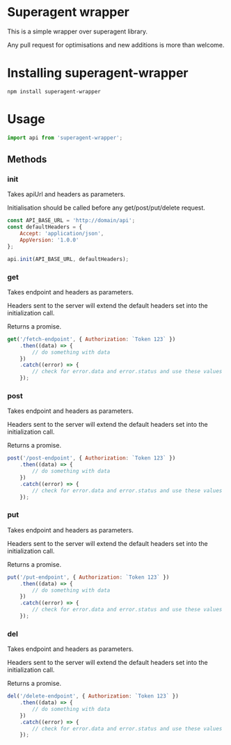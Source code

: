 # Superagent wrapper

This is a simple wrapper over superagent library.

Any pull request for optimisations and new additions is more than welcome.

# Installing superagent-wrapper

```
npm install superagent-wrapper
```

# Usage

```js
import api from 'superagent-wrapper';
```

## Methods

### init

Takes apiUrl and headers as parameters.

Initialisation should be called before any get/post/put/delete request.

```js
const API_BASE_URL = 'http://domain/api';
const defaultHeaders = {
    Accept: 'application/json',
    AppVersion: '1.0.0'
};

api.init(API_BASE_URL, defaultHeaders);
```

### get

Takes endpoint and headers as parameters.

Headers sent to the server will extend the default headers set into the initialization call.

Returns a promise.

```js
get('/fetch-endpoint', { Authorization: `Token 123` })
    .then((data) => {
        // do something with data
    })
    .catch((error) => {
        // check for error.data and error.status and use these values
    });
```

### post

Takes endpoint and headers as parameters.

Headers sent to the server will extend the default headers set into the initialization call.

Returns a promise.

```js
post('/post-endpoint', { Authorization: `Token 123` })
    .then((data) => {
        // do something with data
    })
    .catch((error) => {
        // check for error.data and error.status and use these values
    });
```

### put

Takes endpoint and headers as parameters.

Headers sent to the server will extend the default headers set into the initialization call.

Returns a promise.

```js
put('/put-endpoint', { Authorization: `Token 123` })
    .then((data) => {
        // do something with data
    })
    .catch((error) => {
        // check for error.data and error.status and use these values
    });
```

### del

Takes endpoint and headers as parameters.

Headers sent to the server will extend the default headers set into the initialization call.

Returns a promise.

```js
del('/delete-endpoint', { Authorization: `Token 123` })
    .then((data) => {
        // do something with data
    })
    .catch((error) => {
        // check for error.data and error.status and use these values
    });
```